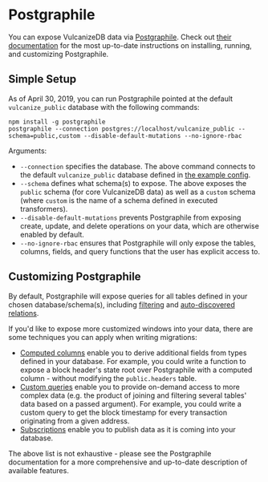 # Postgraphile

You can expose VulcanizeDB data via [Postgraphile](https://github.com/graphile/postgraphile).
Check out [their documentation](https://www.graphile.org/postgraphile/) for the most up-to-date instructions on installing, running, and customizing Postgraphile.

## Simple Setup

As of April 30, 2019, you can run Postgraphile pointed at the default `vulcanize_public` database with the following commands:

```
npm install -g postgraphile
postgraphile --connection postgres://localhost/vulcanize_public --schema=public,custom --disable-default-mutations --no-ignore-rbac
```

Arguments:
- `--connection` specifies the database. The above command connects to the default `vulcanize_public` database defined in [the example config](../staging/environments/public.toml.example).
- `--schema` defines what schema(s) to expose. The above exposes the `public` schema (for core VulcanizeDB data) as well as a `custom` schema (where `custom` is the name of a schema defined in executed transformers).
- `--disable-default-mutations` prevents Postgraphile from exposing create, update, and delete operations on your data, which are otherwise enabled by default.
- `--no-ignore-rbac` ensures that Postgraphile will only expose the tables, columns, fields, and query functions that the user has explicit access to.

## Customizing Postgraphile

By default, Postgraphile will expose queries for all tables defined in your chosen database/schema(s), including [filtering](https://www.graphile.org/postgraphile/filtering/) and [auto-discovered relations](https://www.graphile.org/postgraphile/relations/).

If you'd like to expose more customized windows into your data, there are some techniques you can apply when writing migrations:

- [Computed columns](https://www.graphile.org/postgraphile/computed-columns/) enable you to derive additional fields from types defined in your database.
For example, you could write a function to expose a block header's state root over Postgraphile with a computed column - without modifying the `public.headers` table.
- [Custom queries](https://www.graphile.org/postgraphile/custom-queries/) enable you to provide on-demand access to more complex data (e.g. the product of joining and filtering several tables' data based on a passed argument).
For example, you could write a custom query to get the block timestamp for every transaction originating from a given address.
- [Subscriptions](https://www.graphile.org/postgraphile/subscriptions/) enable you to publish data as it is coming into your database.

The above list is not exhaustive - please see the Postgraphile documentation for a more comprehensive and up-to-date description of available features.